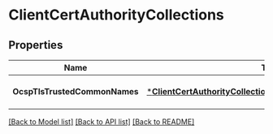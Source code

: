# ClientCertAuthorityCollections

## Properties
Name | Type | Description | Notes
------------ | ------------- | ------------- | -------------
**OcspTlsTrustedCommonNames** | [***ClientCertAuthorityCollectionsOcsptlstrustedcommonnames**](ClientCertAuthorityCollectionsOcsptlstrustedcommonnames.md) |  | [optional] [default to null]

[[Back to Model list]](../README.md#documentation-for-models) [[Back to API list]](../README.md#documentation-for-api-endpoints) [[Back to README]](../README.md)

